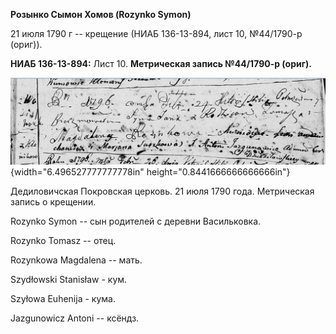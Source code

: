 **Розынко Сымон Хомов (Rozynko Symon)**

21 июля 1790 г -- крещение (НИАБ 136-13-894, лист 10, №44/1790-р
(ориг)).

**НИАБ 136-13-894:** Лист 10. **Метрическая запись №44/1790-р (ориг).**

![](./media/c1279c1845d9c7c255abcf4b6ed63fceec65e09a.png){width="6.496527777777778in"
height="0.8441666666666666in"}

Дедиловичская Покровская церковь. 21 июля 1790 года. Метрическая запись
о крещении.

Rozynko Symon -- сын родителей с деревни Васильковка.

Rozynko Tomasz -- отец.

Rozynkowa Magdalena -- мать.

Szydłowski Stanisław - кум.

Szyłowa Euhenija - кума.

Jazgunowicz Antoni -- ксёндз.
